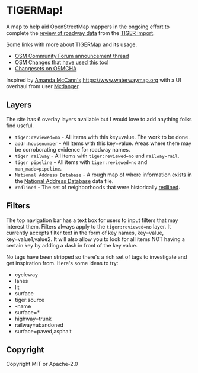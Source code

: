 # TIGERMap!
A map to help aid OpenStreetMap mappers in the ongoing effort to complete the [review of roadway data](https://wiki.openstreetmap.org/wiki/TIGER_fixup) from the [TIGER import](https://wiki.openstreetmap.org/wiki/TIGER).

Some links with more about TIGERMap and its usage.

* [OSM Community Forum announcement thread](https://community.openstreetmap.org/t/announcing-tigermap-tiger-reviewed-no/110004)
* [OSM Changes that have used this tool](https://resultmaps.neis-one.org/osm-changesets?comment=TIGERMap)
* [Changesets on OSMCHA](https://osmcha.org/?filters=%7B%22metadata%22%3A%5B%7B%22label%22%3A%22hashtags%3D%23TIGERMap%22%2C%22value%22%3A%22hashtags%3D%23TIGERMap%22%7D%5D%7D)

Inspired by [Amanda McCann's](https://en.osm.town/@amapanda) https://www.waterwaymap.org with a UI overhaul from user [Mxdanger](https://www.openstreetmap.org/user/Mxdanger).

## Layers

The site has 6 overlay layers available but I would love to add anything folks find useful.

* `tiger:reviewed=no` - All items with this key=value. The work to be done.
* `addr:housenumber` - All items with this key=value. Areas where there may be corroborating evidence for roadway names.
* `tiger railway` - All items with `tiger:reviewed=no` and `railway=rail`.
* `tiger pipeline` - All items with `tiger:reviewed=no` and `man_made=pipeline`.
* `National Address Database` - A rough map of where information exists in the [National Address Database](https://www.transportation.gov/gis/national-address-database) data file.
* `redlined` - The set of neighborhoods that were historically [redlined](https://dsl.richmond.edu/panorama/redlining/).

## Filters

The top navigation bar has a text box for users to input filters that may interest them. Filters always apply to the `tiger:reviewed=no` layer. It currently accepts filter text in the form of key names, key=value, key=value1,value2. It will also allow you to look for all items NOT having a certain key by adding a dash in front of the key value.

No tags have been stripped so there's a rich set of tags to investigate and get inspiration from. Here's some ideas to try:

* cycleway
* lanes
* lit
* surface
* tiger:source
* -name
* surface=*
* highway=trunk
* railway=abandoned
* surface=paved,asphalt

## Copyright

Copyright MIT or Apache-2.0

